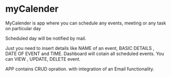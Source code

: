 # myCalender
MyCalender is app where you can schedule any events, meeting or any task on particular day

Scheduled day will be notified by mail.

Just you need to insert details like NAME of an event, BASIC DETAILS , DATE OF EVENT and TIME. Dashboard will cotain all scheduled
events. You can VIEW , UPDATE, DELETE event.

APP contains CRUD opration. with integration of an Email functionality.
